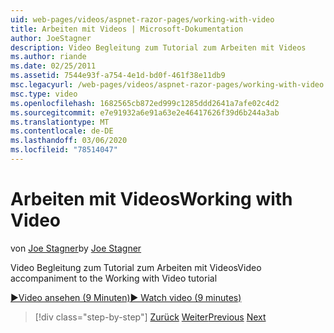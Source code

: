 ```yaml
---
uid: web-pages/videos/aspnet-razor-pages/working-with-video
title: Arbeiten mit Videos | Microsoft-Dokumentation
author: JoeStagner
description: Video Begleitung zum Tutorial zum Arbeiten mit Videos
ms.author: riande
ms.date: 02/25/2011
ms.assetid: 7544e93f-a754-4e1d-bd0f-461f38e11db9
msc.legacyurl: /web-pages/videos/aspnet-razor-pages/working-with-video
msc.type: video
ms.openlocfilehash: 1682565cb872ed999c1285ddd2641a7afe02c4d2
ms.sourcegitcommit: e7e91932a6e91a63e2e46417626f39d6b244a3ab
ms.translationtype: MT
ms.contentlocale: de-DE
ms.lasthandoff: 03/06/2020
ms.locfileid: "78514047"
---
```

# <a name="working-with-video"></a><span data-ttu-id="1464f-103">Arbeiten mit Videos</span><span class="sxs-lookup"><span data-stu-id="1464f-103">Working with Video</span></span>

<span data-ttu-id="1464f-104">von [Joe Stagner](https://github.com/JoeStagner)</span><span class="sxs-lookup"><span data-stu-id="1464f-104">by [Joe Stagner](https://github.com/JoeStagner)</span></span>

<span data-ttu-id="1464f-105">Video Begleitung zum Tutorial zum Arbeiten mit Videos</span><span class="sxs-lookup"><span data-stu-id="1464f-105">Video accompaniment to the Working with Video tutorial</span></span>

[<span data-ttu-id="1464f-106">&#9654;Video ansehen (9 Minuten)</span><span class="sxs-lookup"><span data-stu-id="1464f-106">&#9654; Watch video (9 minutes)</span></span>](https://channel9.msdn.com/Blogs/ASP-NET-Site-Videos/working-with-video)

> [!div class="step-by-step"]
> <span data-ttu-id="1464f-107">[Zurück](working-with-images.md)
> [Weiter](adding-email-to-your-web-site.md)</span><span class="sxs-lookup"><span data-stu-id="1464f-107">[Previous](working-with-images.md)
[Next](adding-email-to-your-web-site.md)</span></span>
